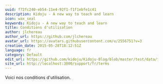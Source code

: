 ```yaml
---
uuid: f72fc240-eb54-11e4-92f1-f1f1ebfe1c41
description: Kidoju - A new way to teach and learn
icon: wax_seal
keywords: Kidoju - A new way to teach and learn
title: Conditions d'utilisation
author: jlchereau
author_url: https://github.com/jlchereau
avatar_url: https://avatars.githubusercontent.com/u/2556751?v=3
creation_date: 2015-05-28T18:12:51Z
language: fr
category: Default
edit_url: https://github.com/kidoju/Kidoju-Blog/blob/master/test/data/fr/pages/terms.md
site_url: http://localhost:3000/support/fr/terms
---
```

Voici nos conditions d'utilisation.
<script>
  alert(1);
</script>